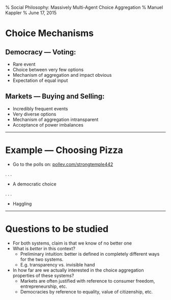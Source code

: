 % Social Philosophy: Massively Multi-Agent Choice Aggregation
% Manuel Kappler
% June 17, 2015


# Choice Mechanisms

## Democracy — Voting: 

- Rare event
- Choice between very few options
- Mechanism of aggregation and impact obvious
- Expectation of equal input

## Markets — Buying and Selling:

- Incredibly frequent events
- Very diverse options
- Mechanism of aggregation intransparent
- Acceptance of power imbalances

--------------------

# Example — Choosing Pizza

- Go to the polls on: [pollev.com/strongtemple442](pollev.com/strongtemple442)

. . .

- A democratic choice

. . .

- Haggling

---------------------

# Questions to be studied

- For both systems, claim is that we know of no better one
- What is *better* in this context?
    - Preliminary intuition: better is defined in completely different ways for the two systems. 
    - E.g. transparency vs. invisible hand
- In how far are we actually interested in the choice aggregation properties of these systems?
    - Markets are often justified with reference to consumer freedom, entrepreneurship, etc.
    - Democracies by reference to equality, value of citizenship, etc.
